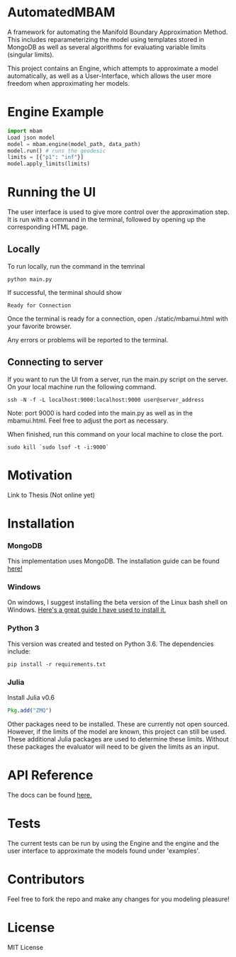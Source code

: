 # AutomatedMBAM
A framework for automating the Manifold Boundary Approximation Method. This includes
reparameterizing the model using templates stored in MongoDB as well as several algorithms for evaluating
variable limits (singular limits).

This project contains an Engine, which attempts to approximate
a model automatically, as well as a User-Interface, which allows the user more
freedom when approximating her models.

# Engine Example
```python
import mbam
Load json model
model = mbam.engine(model_path, data_path)
model.run() # runs the geodesic
limits = [{"p1": "inf"}]
model.apply_limits(limits)
```

# Running the UI
The user interface is used to give more control over the approximation step.
It is run with a command in the terminal, followed by opening up the corresponding
HTML page.

## Locally
To run locally, run the command in the temrinal

```
python main.py
```

If successful, the terminal should show
```
Ready for Connection
```

Once the terminal is ready for a connection, open ./static/mbamui.html with
your favorite browser.

Any errors or problems will be reported to the terminal.


## Connecting to server
If you want to run the UI from a server, run the main.py script on the server.
On your local machine run the following command.

```
ssh -N -f -L localhost:9000:localhost:9000 user@server_address
```
Note: port 9000 is hard coded into the main.py as well as in the mbamui.html. Feel free to adjust the port as necessary.

When finished, run this command on your local machine to close the port.

```
sudo kill `sudo lsof -t -i:9000`
```

# Motivation
Link to Thesis (Not online yet)

# Installation
### MongoDB
This implementation uses MongoDB. The installation guide can be found
[here!](https://docs.mongodb.com/manual/installation/)

### Windows
On windows, I suggest installing the beta version of the Linux bash shell on Windows.
[Here's a great guide I have used to install it.](https://www.howtogeek.com/249966/how-to-install-and-use-the-linux-bash-shell-on-windows-10/)

### Python 3
This version was created and tested on Python 3.6.
The dependencies include:
```terminal
pip install -r requirements.txt
```

### Julia
Install Julia v0.6
```julia
Pkg.add("ZMQ")
```
Other packages need to be installed. These are currently not open sourced.
However, if the limits of the model are known, this project can still be used. These
additional Julia packages are used to determine these limits. Without these packages
the evaluator will need to be given the limits as an input.


# API Reference
The docs can be found [here.](http://automatedmbam.readthedocs.io/)

# Tests
The current tests can be run by using the Engine and the engine and the user interface
to approximate the models found under 'examples'.

# Contributors
Feel free to fork the repo and make any changes for you modeling pleasure!

# License
MIT License
